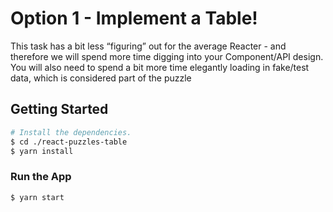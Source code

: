 # Option 1 - Implement a Table!

This task has a bit less “figuring” out for the average Reacter - and therefore we will spend more time digging into your Component/API design. You will also need to spend a bit more time elegantly loading in fake/test data, which is considered part of the puzzle

## Getting Started

```bash
# Install the dependencies.
$ cd ./react-puzzles-table
$ yarn install
```

### Run the App

```bash
$ yarn start
```
